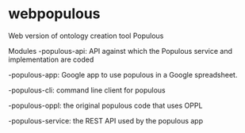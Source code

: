 webpopulous
===========

Web version of ontology creation tool Populous

Modules
-populous-api: API against which the Populous service and implementation are coded

-populous-app: Google app to use populous in a Google spreadsheet.

-populous-cli: command line client for populous

-populous-oppl: the original populous code that uses OPPL

-populous-service: the REST API used by the populous app
